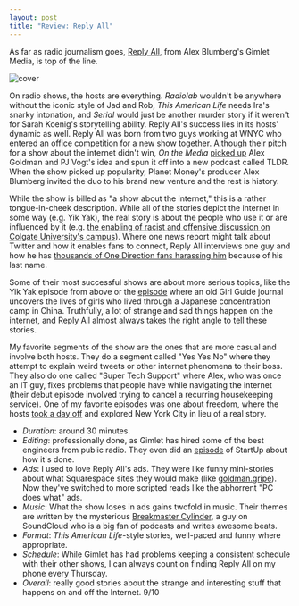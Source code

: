 ```yaml
---
layout: post
title: "Review: Reply All"
---
```


As far as radio journalism goes, [Reply All](http://replyall.limo), from Alex Blumberg's Gimlet Media, is top of the line.

![cover](https://upload.wikimedia.org/wikipedia/en/7/74/Reply_All_%28Podcast%29_Logo.jpg)

On radio shows, the hosts are everything. _Radiolab_ wouldn't be anywhere without the iconic style of Jad and Rob, _This American Life_ needs Ira's snarky intonation, and _Serial_ would just be another murder story if it weren't for Sarah Koenig's storytelling ability. Reply All's success lies in its hosts' dynamic as well. Reply All was born from two guys working at WNYC who entered an office competition for a new show together. Although their pitch for a show about the internet didn't win, _On the Media_ [picked up](https://www.reddit.com/r/IAmA/comments/3255ub/we_are_pj_vogt_and_alex_goldman_host_of_the_reply/cq81ud2) Alex Goldman and PJ Vogt's idea and spun it off into a new podcast called TLDR. When the show picked up popularity, Planet Money's producer Alex Blumberg invited the duo to his brand new venture and the rest is history.

While the show is billed as "a show about the internet," this is a rather tongue-in-cheek description. While all of the stories depict the internet in some way (e.g. Yik Yak), the real story is about the people who use it or are influenced by it (e.g. [the enabling of racist and offensive discussion on Colgate University's campus](https://gimletmedia.com/episode/46-yik-yak-returns/)). Where one news report might talk about Twitter and how it enables fans to connect, Reply All interviews one guy and how he has [thousands of One Direction fans harassing him](https://gimletmedia.com/episode/6-one-direction-larry-shippers/) because of his last name.

Some of their most successful shows are about more serious topics, like the Yik Yak episode from above or the [episode](https://gimletmedia.com/episode/28-shipped-to-timbuktu/) where an old Girl Guide journal uncovers the lives of girls who lived through a Japanese concentration camp in China. Truthfully, a lot of strange and sad things happen on the internet, and Reply All almost always takes the right angle to tell these stories.

My favorite segments of the show are the ones that are more casual and involve both hosts. They do a segment called "Yes Yes No" where they attempt to explain weird tweets or other internet phenomena to their boss. They also do one called "Super Tech Support" where Alex, who was once an IT guy, fixes problems that people have while navigating the internet (their debut episode involved trying to cancel a recurring housekeeping service). One of my favorite episodes was one about freedom, where the hosts [took a day off](https://gimletmedia.com/episode/36-todays-the-day/) and explored New York City in lieu of a real story.

+ _Duration_: around 30 minutes.
+ _Editing_: professionally done, as Gimlet has hired some of the best engineers from public radio. They even did an [episode](https://gimletmedia.com/episode/16-the-secret-formula/) of StartUp about how it's done.
+ _Ads_: I used to love Reply All's ads. They were like funny mini-stories about what Squarespace sites they would make (like [goldman.gripe](http://goldman.gripe)). Now they've switched to more scripted reads like the abhorrent "PC does what" ads.
+ _Music_: What the show loses in ads gains twofold in music. Their themes are written by the mysterious [Breakmaster Cylinder](https://soundcloud.com/breakmaster-cylinder), a guy on SoundCloud who is a big fan of podcasts and writes awesome beats.
+ _Format_: _This American Life_-style stories, well-paced and funny where appropriate.
+ _Schedule_: While Gimlet has had problems keeping a consistent schedule with their other shows, I can always count on finding Reply All on my phone every Thursday.
+ _Overall_: really good stories about the strange and interesting stuff that happens on and off the Internet. 9/10

